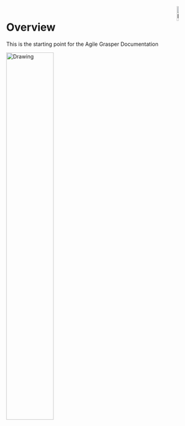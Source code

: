 <img src="https://www.shadowrobot.com/wp-content/uploads/copy-Shadow-Logo.png" alt="Drawing" style="width: 10%;" align="right"/>



# Overview

This is the starting point for the Agile Grasper Documentation

<img src="https://www.shadowrobot.com/wp-content/uploads/sgs1_crop.jpg" alt="Drawing" style="width: 50%;"/>
